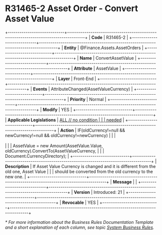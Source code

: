 ﻿---
erp.type: front-end-business-rule
erp.entity: Finance.Assets.AssetOrders
---

# R31465-2 Asset Order - Convert Asset Value
+-----------------------------+---------------------------------------------------------------------------------------+
| **Code**                    | R31465-2                                                                              |
+-----------------------------+---------------------------------------------------------------------------------------+
| **Entity**                  | @Finance.Assets.AssetOrders                                                           |
+-----------------------------+---------------------------------------------------------------------------------------+
| **Name**                    | ConvertAssetValue                                                                     |
+-----------------------------+---------------------------------------------------------------------------------------+
| **Attribute**               | AssetValue                                                                            |
+-----------------------------+---------------------------------------------------------------------------------------+
| **Layer**                   | Front-End                                                                             |
+-----------------------------+---------------------------------------------------------------------------------------+
| **Events**                  | AttributeChanged(AssetValueCurrency)                                                  |
+-----------------------------+---------------------------------------------------------------------------------------+
| **Priority**                | Normal                                                                                |
+-----------------------------+---------------------------------------------------------------------------------------+
| **Modify**                  | YES                                                                                   |
+-----------------------------+---------------------------------------------------------------------------------------+
| **Applicable Legislations** | [ALL // no condition                                                                  |
|                             | needed](xref:applicable-legislations)                                                 |
+-----------------------------+---------------------------------------------------------------------------------------+
| **Action**                  | IF(oldCurrency!=null && newCurrency!=null && oldCurrency!=newCurrency)                |
|                             | <br/><br/>                                                                            |
|                             | AssetValue = new Amount(AssetValue.Value, oldCurrency).ConvertTo(AssetValueCurrency,  |
|                             | Document.CurrencyDirectory);                                                          |
+-----------------------------+---------------------------------------------------------------------------------------+
| **Description**             | If Asset Value Currency is changed and it is different from the old one, Asset Value  |
|                             | should be converted from the old currency to the new one.                             |
+-----------------------------+---------------------------------------------------------------------------------------+
| **Message**                 |                                                                                       |
+-----------------------------+---------------------------------------------------------------------------------------+
| **Version**                 | Introduced: 21                                                                        |
+-----------------------------+---------------------------------------------------------------------------------------+
| **Revocable**               | YES                                                                                   |
+-----------------------------+---------------------------------------------------------------------------------------+

*\* For more information about the Business Rules Documentation Template and a short explanation of each column, see
topic [System Business Rules](../templates/template-description-system-business-rules.md).*

